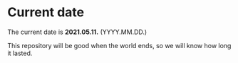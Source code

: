# Current date

The current date is **2021.05.11.** (YYYY.MM.DD.)

This repository will be good when the world ends, so we will know how long it lasted.